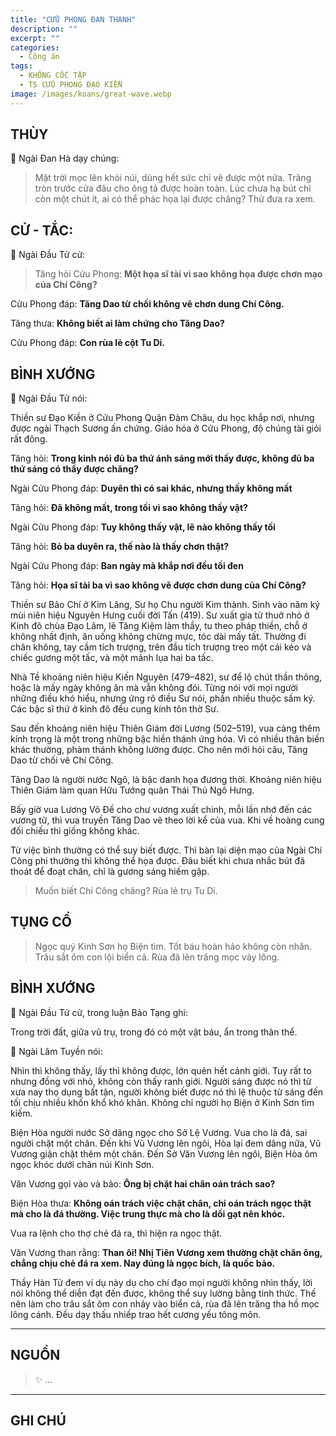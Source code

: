 ```yaml
---
title: "CỬU PHONG ĐAN THANH"
description: ""
excerpt: ""
categories:
  - Công án
tags:
  - KHÔNG CỐC TẬP
  - TS CỬU PHONG ÐẠO KIỀN
image: /images/koans/great-wave.webp
---
```


## THÙY

📢 Ngài Đan Hà dạy chúng:

> Mặt trời mọc lên khỏi núi, dùng hết sức chỉ vẽ được một nửa.
Trăng tròn trước cửa đâu cho ông tả được hoàn toàn.
Lúc chưa hạ bút chỉ còn một chút ít, ai có thể phác họa lại được chăng?
Thử đưa ra xem.

## CỬ - TẮC:

📢 Ngài Đầu Tử cử:

> Tăng hỏi Cửu Phong: **Một họa sĩ tài vì sao không họa được chơn mạo của Chí Công?**

Cửu Phong đáp: **Tăng Dao từ chối không vẽ chơn dung Chí Công.**

Tăng thưa: **Không biết ai làm chứng cho Tăng Dao?**

Cửu Phong đáp: **Con rùa lẻ cột Tu Di.**

## BÌNH XƯỚNG

📢 Ngài Đầu Tử nói:

Thiền sư Đạo Kiền ở Cửu Phong Quận Đàm Châu, du học khắp nơi, nhưng được ngài Thạch Sương ấn chứng. 
Giáo hóa ở Cửu Phong, độ chúng tài giỏi rất đông.

Tăng hỏi: **Trong kinh nói đủ ba thứ ánh sáng mới thấy được, không đủ ba thứ sáng có thấy được chăng?**

Ngài Cửu Phong đáp: **Duyên thì có sai khác, nhưng thấy không mất**

Tăng hỏi: **Đã không mất, trong tối vì sao không thấy vật?**

Ngài Cửu Phong đáp: **Tuy không thấy vật, lẽ nào không thấy tối**

Tăng hỏi: **Bỏ ba duyên ra, thế nào là thấy chơn thật?**

Ngài Cửu Phong đáp: **Ban ngày mà khắp nơi đều tối đen**

Tăng hỏi: **Họa sĩ tài ba vì sao không vẽ được chơn dung của Chí Công?**

Thiền sư Bảo Chí ở Kim Lăng, Sư họ Chu người Kim thành. 
Sinh vào năm kỷ mùi niên hiệu Nguyên Hưng cuối đời Tấn (419). 
Sư xuất gia từ thuở nhỏ ở Kinh đô chùa Đạo Lâm, lẽ Tăng Kiệm làm thầy, tu theo pháp thiền, chỗ ở không nhất định, ăn uống không chừng mực, tóc dài mấy tất. 
Thường đi chân không, tay cầm tích trượng, trên đầu tích trượng treo một cái kéo và chiếc gương một tấc, và một mảnh lụa hai ba tấc.

Nhà Tề khoảng niên hiệu Kiến Nguyên (479–482), sư để lộ chút thần thông, hoặc là mấy ngày không ăn mà vẫn không đói. 
Từng nói với mọi người những điều khó hiểu, nhưng ứng rõ điều Sư nói, phần nhiều thuộc sấm ký. Các bậc sĩ thứ ở kinh đô đều cung kính tôn thờ Sư.

Sau đến khoảng niên hiệu Thiên Giám đời Lương (502–519), vua càng thêm kính trọng là một trong những bậc hiền thánh ứng hóa. 
Vì có nhiều thân biến khác thường, phàm thánh không lường được. Cho nên mới hỏi câu, Tăng Dao từ chối vẽ Chí Công.

Tăng Dao là người nước Ngô, là bậc danh họa đương thời. 
Khoảng niên hiệu Thiên Giám làm quan Hữu Tướng quân Thái Thú Ngô Hưng.

Bấy giờ vua Lương Võ Đế cho chư vương xuất chinh, mỗi lần nhớ đến các vương tử, thì vua truyền Tăng Dao vẽ theo lời kể của vua.
Khi về hoàng cung đối chiếu thì giống không khác. 

Từ việc bình thường có thể suy biết được. 
Thì bàn lại diện mạo của Ngài Chí Công phi thường thì không thể họa được.
Đâu biết khi chưa nhắc bút đã thoát để đoạt chân, chỉ là gương sáng hiếm gặp.

> Muốn biết Chí Công chăng? Rùa lẻ trụ Tu Di.

## TỤNG CỔ

> Ngọc quý Kinh Sơn họ Biện tìm.
Tốt báu hoàn hảo không còn nhăn.
Trâu sắt ôm con lội biển cả.
Rùa đã lên trăng mọc vảy lông.

## BÌNH XƯỚNG

📢 Ngài Đầu Tử cử, trong luận Bảo Tạng ghi:

Trong trời đất, giữa vũ trụ, trong đó có một vật báu, ẩn trong thân thể.

📢 Ngài Lâm Tuyền nói:

Nhìn thì không thấy, lấy thì không được, lớn quên hết cảnh giới. Tuy rất to nhưng đồng với nhỏ, không còn thấy ranh giới. Người sáng được nó thì từ xưa nay thọ dụng bất tận, người không biết được nó thì lệ thuộc từ sáng đến tối chịu nhiều khốn khổ khó khăn. Không chỉ người họ Biện ở Kinh Sơn tìm kiếm.

Biện Hòa người nước Sở dâng ngọc cho Sở Lệ Vương. Vua cho là đá, sai người chặt một chân.
Đến khi Vũ Vương lên ngôi, Hòa lại đem dâng nữa, Vũ Vương giận chặt thêm một chân.
Đến Sở Văn Vương lên ngôi, Biện Hòa ôm ngọc khóc dưới chân núi Kinh Sơn.

Văn Vương gọi vào và bảo: **Ông bị chặt hai chân oán trách sao?**

Biện Hòa thưa: **Không oán trách việc chặt chân, chỉ oán trách ngọc thật mà cho là đá thường. Việc trung thực mà cho là dối gạt nên khóc.**

Vua ra lệnh cho thợ chẻ đá ra, thì hiện ra ngọc thật.

Văn Vương than rằng: **Than ôi! Nhị Tiên Vương xem thường chặt chân ông, chẳng chịu chẻ đá ra xem. Nay đúng là ngọc bích, là quốc bảo.**

Thầy Hàn Tử đem ví dụ này dụ cho chí đạo mọi người không nhìn thấy, lời nói không thể diễn đạt đến được, không thể suy lường bằng tinh thức. Thế nên làm cho trâu sắt ôm con nhảy vào biển cả, rùa đã lên trăng tha hồ mọc lông cánh. Đều dạy thấu nhiếp trao hết cương yếu tông môn.

<hr class="blog-rule" />

## NGUỒN

> ✨ ...

<hr class="blog-rule" />

## GHI CHÚ

[^1]: ⭐️ <a href="/masters/Jiufeng-Daoqian" target="_blank">🔗 TS CỬU PHONG ĐẠO KIỀN</a>
